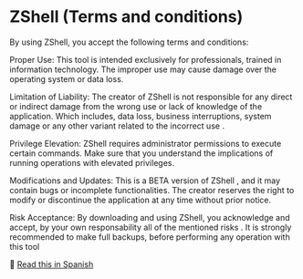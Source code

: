 # ZShell (Terms and conditions)

By using ZShell, you accept the following terms and conditions:
 
 Proper Use:
 This tool is intended exclusively for professionals, trained in information technology. The improper use may 
 cause damage over the operating system or data loss.

 Limitation of Liability:
 The creator of ZShell is not responsible for any direct or indirect damage from the wrong use or lack of knowledge
 of the application. Which includes, data loss, business interruptions, system damage or any other variant related to
 the incorrect use .

 Privilege Elevation:
 ZShell requires administrator permissions to execute certain commands. Make sure that you understand the implications
 of running operations with elevated privileges.

 Modifications and Updates:
 This is a BETA version of ZShell , and it may contain bugs or incomplete functionalities. The creator reserves the right
 to modify or discontinue the application at any time without prior notice.

 Risk Acceptance:
 By downloading and using ZShell, you acknowledge and accept, by your own responsability all of the mentioned risks . 
 It is strongly recommended to make full backups, before performing any operation with this tool

 📘 [Read this in Spanish](Terms_Es.md)

